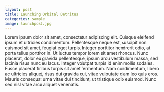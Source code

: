 ```yaml
---
layout: post
title: Launching Orbital Detritus
categories: sample
image: launchpost.jpg
---
```


Lorem ipsum dolor sit amet, consectetur adipiscing elit. Quisque eleifend ipsum et ultricies condimentum. Pellentesque neque est, suscipit non euismod sit amet, feugiat eget turpis. Integer porttitor hendrerit odio, at porta tellus porttitor in. Ut luctus tempor lorem sit amet rhoncus. Nunc placerat, dolor eu gravida pellentesque, ipsum arcu vestibulum massa, sed lacinia risus nunc eu lacus. Integer volutpat turpis id enim mollis sodales. Fusce placerat finibus turpis sit amet fermentum. Nam condimentum, libero ac ultricies aliquet, risus dui gravida dui, vitae vulputate diam leo quis eros. Mauris consequat urna vitae dui tincidunt, ut tristique odio euismod. Nunc sed nisl vitae arcu aliquet venenatis.
